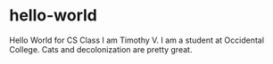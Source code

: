 # hello-world
Hello World for CS Class
I am Timothy V. I am a student at Occidental College. Cats  and decolonization are pretty great.
